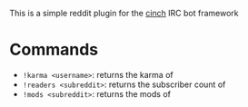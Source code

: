This is a simple reddit plugin for the [cinch](http://cinchrb.org) IRC bot framework

# Commands

+ `!karma <username>`: returns the karma of <username>
+ `!readers <subreddit>`: returns the subscriber count of <subreddit>
+ `!mods <subreddit>`: returns the mods of <subreddit>
